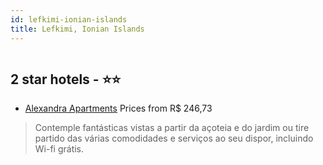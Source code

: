 ```yaml
---
id: lefkimi-ionian-islands
title: Lefkimi, Ionian Islands
---
```


<center><img src="https://i.travelapi.com/hotels/26000000/25820000/25812800/25812729/cd7eaa5b_z.jpg" alt="" /></center>


##  2 star hotels - ⭐️⭐️

-    [Alexandra Apartments](https://www.hurb.com/br/aud/https://www.hurb.com/br/hotels/lefkimi/alexandra-apartments-HT-UH50?cmp=18055) Prices from R$ 246,73
   > Contemple fantásticas vistas a partir da açoteia e do jardim ou tire partido das várias comodidades e serviços ao seu dispor, incluindo Wi-fi grátis.
